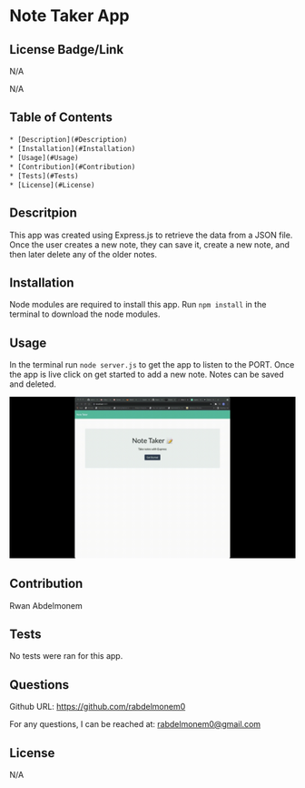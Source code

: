 
  # Note Taker App

  ## License Badge/Link
  N/A

  N/A
  ## Table of Contents
    * [Description](#Description)
    * [Installation](#Installation)
    * [Usage](#Usage)
    * [Contribution](#Contribution)
    * [Tests](#Tests)
    * [License](#License)

  ## Descritpion
  This app was created using Express.js to retrieve the data from a JSON file. Once the user creates a new note, they can save it, create a new note, and then later delete any of the older notes.

  ## Installation
  Node modules are required to install this app. Run ``npm install`` in the terminal to download the node modules.

  ## Usage
  In the terminal run ``node server.js`` to get the app to listen to the PORT. Once the app is live click on get started to add a new note. Notes can be saved and deleted.

  ![Note-Taker-App](public/assets/Note-Taker-App.gif)  

  ## Contribution
  Rwan Abdelmonem

  ## Tests
  No tests were ran for this app.

  ## Questions

  Github URL:
  https://github.com/rabdelmonem0

  For any questions, I can be reached at:
  rabdelmonem0@gmail.com


  ## License
  N/A